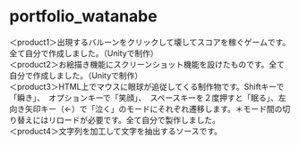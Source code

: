 # portfolio_watanabe
＜product1＞出現するバルーンをクリックして壊してスコアを稼ぐゲームです。全て自分で作成しました。（Unityで制作）<br>
＜product2＞お絵描き機能にスクリーンショット機能を設けたものです。全て自分で作成しました。（Unityで制作）<br>
＜product3＞HTML上でマウスに眼球が追従してくる制作物です。Shiftキーで「瞬き」、　オプションキーで「笑顔」、　スペースキーを２度押すと「眠る」、左向き矢印キー（←）で「泣く」のモードにそれぞれ遷移します。＊モード間の切り替えにはリロードが必要です。全て自分で製作しました。<br>
＜product4＞文字列を加工して文字を抽出するソースです。<br>
